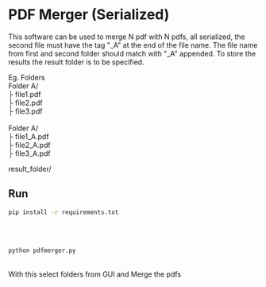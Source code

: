 # PDF Merger (Serialized)
This software can be used to merge N pdf with N pdfs, all serialized, the second file must have the tag "_A" at the end of the file name.
The file name from first and second folder should match with "_A" appended. To store the results the result folder is to be specified.

Eg. Folders <br>
Folder A/ <br>
├ file1.pdf <br>
├ file2.pdf <br>
├ file3.pdf <br>
<br>
Folder A/ <br>
├ file1_A.pdf <br>
├ file2_A.pdf <br>
├ file3_A.pdf <br>

result_folder/

## Run

```bash
pip install -r requirements.txt
```
<br>
<br>

```bash
python pdfmerger.py
```
<br>
With this select folders from GUI and Merge the pdfs



